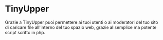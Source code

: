 # TinyUpper
Grazie a TinyUpper puoi permettere ai tuoi utenti o ai moderatori del tuo sito di caricare file all'interno del tuo spazio web, grazie al semplice ma potente script scritto in php.
